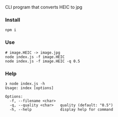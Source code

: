 CLI program that converts HEIC to jpg

### Install
```shell
npm i 
```

### Use
```shell
# image.HEIC -> image.jpg
node index.js -f image.HEIC
node index.js -f image.HEIC -q 0.5
```

### Help
```shell
❯ node index.js -h
Usage: index [options]

Options:
  -f, --filename <char>
  -q, --quality <char>   quality (default: "0.5")
  -h, --help             display help for command

```